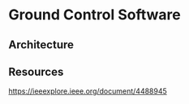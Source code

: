 # Ground Control Software

## Architecture

## Resources

https://ieeexplore.ieee.org/document/4488945
